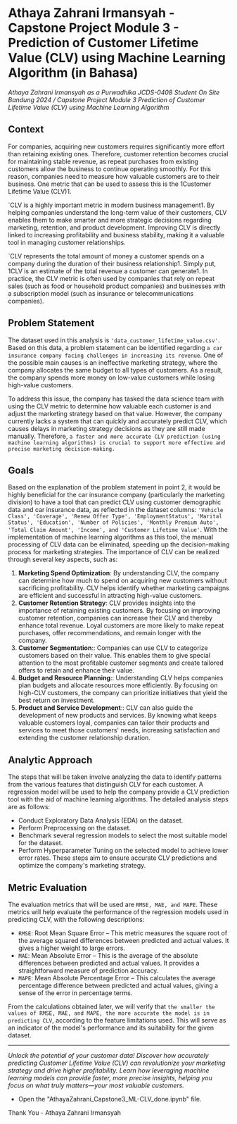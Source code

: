 # Athaya Zahrani Irmansyah - Capstone Project Module 3 - Prediction of Customer Lifetime Value (CLV) using Machine Learning Algorithm (in Bahasa)
_Athaya Zahrani Irmansyah as a Purwadhika JCDS-0408 Student On Site Bandung 2024 / Capstone Project Module 3 Prediction of Customer Lifetime Value (CLV) using Machine Learning Algorithm_

## Context
For companies, acquiring new customers requires significantly more effort than retaining existing ones. Therefore, customer retention becomes crucial for maintaining stable revenue, as repeat purchases from existing customers allow the business to continue operating smoothly. For this reason, companies need to measure how valuable customers are to their business. One metric that can be used to assess this is the 1Customer Lifetime Value (CLV)1.

`CLV is a highly important metric in modern business management1. By helping companies understand the long-term value of their customers, CLV enables them to make smarter and more strategic decisions regarding marketing, retention, and product development. Improving CLV is directly linked to increasing profitability and business stability, making it a valuable tool in managing customer relationships.

`CLV represents the total amount of money a customer spends on a company during the duration of their business relationship1. Simply put, 1CLV is an estimate of the total revenue a customer can generate1. In practice, the CLV metric is often used by companies that rely on repeat sales (such as food or household product companies) and businesses with a subscription model (such as insurance or telecommunications companies).

## Problem Statement
The dataset used in this analysis is `'data_customer_lifetime_value.csv'`. Based on this data, a problem statement can be identified regarding `a car insurance company facing challenges in increasing its revenue`. One of the possible main causes is an ineffective marketing strategy, where the company allocates the same budget to all types of customers. As a result, the company spends more money on low-value customers while losing high-value customers.

To address this issue, the company has tasked the data science team with using the CLV metric to determine how valuable each customer is and adjust the marketing strategy based on that value. However, the company currently lacks a system that can quickly and accurately predict CLV, which causes delays in marketing strategy decisions as they are still made manually. Therefore, `a faster and more accurate CLV prediction (using machine learning algorithms) is crucial to support more effective and precise marketing decision-making.`

## Goals
Based on the explanation of the problem statement in point 2, it would be highly beneficial for the car insurance company (particularly the marketing division) to have a tool that can predict CLV using customer demographic data and car insurance data, as reflected in the dataset columns: `'Vehicle Class', 'Coverage', 'Renew Offer Type', 'EmploymentStatus', 'Marital Status', 'Education', 'Number of Policies', 'Monthly Premium Auto', 'Total Claim Amount', 'Income', and 'Customer Lifetime Value'`. With the implementation of machine learning algorithms as this tool, the manual processing of CLV data can be eliminated, speeding up the decision-making process for marketing strategies. The importance of CLV can be realized through several key aspects, such as:

1. **Marketing Spend Optimization**: By understanding CLV, the company can determine how much to spend on acquiring new customers without sacrificing profitability. CLV helps identify whether marketing campaigns are efficient and successful in attracting high-value customers.
2. **Customer Retention Strategy**: CLV provides insights into the importance of retaining existing customers. By focusing on improving customer retention, companies can increase their CLV and thereby enhance total revenue. Loyal customers are more likely to make repeat purchases, offer recommendations, and remain longer with the company.
3. **Customer Segmentation**:: Companies can use CLV to categorize customers based on their value. This enables them to give special attention to the most profitable customer segments and create tailored offers to retain and enhance their value.
4. **Budget and Resource Planning**:: Understanding CLV helps companies plan budgets and allocate resources more efficiently. By focusing on high-CLV customers, the company can prioritize initiatives that yield the best return on investment.
5. **Product and Service Development**:: CLV can also guide the development of new products and services. By knowing what keeps valuable customers loyal, companies can tailor their products and services to meet those customers' needs, increasing satisfaction and extending the customer relationship duration.

## Analytic Approach
The steps that will be taken involve analyzing the data to identify patterns from the various features that distinguish CLV for each customer. A regression model will be used to help the company provide a CLV prediction tool with the aid of machine learning algorithms. The detailed analysis steps are as follows:
- Conduct Exploratory Data Analysis (EDA) on the dataset.
- Perform Preprocessing on the dataset.
- Benchmark several regression models to select the most suitable model for the dataset.
- Perform Hyperparameter Tuning on the selected model to achieve lower error rates.
These steps aim to ensure accurate CLV predictions and optimize the company's marketing strategy.

## Metric Evaluation
The evaluation metrics that will be used are `RMSE, MAE, and MAPE`. These metrics will help evaluate the performance of the regression models used in predicting CLV, with the following descriptions:
- `RMSE`: Root Mean Square Error – This metric measures the square root of the average squared differences between predicted and actual values. It gives a higher weight to large errors.
- `MAE`: Mean Absolute Error – This is the average of the absolute differences between predicted and actual values. It provides a straightforward measure of prediction accuracy.
- `MAPE`: Mean Absolute Percentage Error – This calculates the average percentage difference between predicted and actual values, giving a sense of the error in percentage terms.

From the calculations obtained later, we will verify that `the smaller the values of RMSE, MAE, and MAPE, the more accurate the model is in predicting CLV`, according to the feature limitations used. This will serve as an indicator of the model's performance and its suitability for the given dataset. 

---

_Unlock the potential of your customer data! Discover how accurately predicting Customer Lifetime Value (CLV) can revolutionize your marketing strategy and drive higher profitability. Learn how leveraging machine learning models can provide faster, more precise insights, helping you focus on what truly matters—your most valuable customers._

- Open the "AthayaZahrani_Capstone3_ML-CLV_done.ipynb" file.

Thank You - Athaya Zahrani Irmansyah
